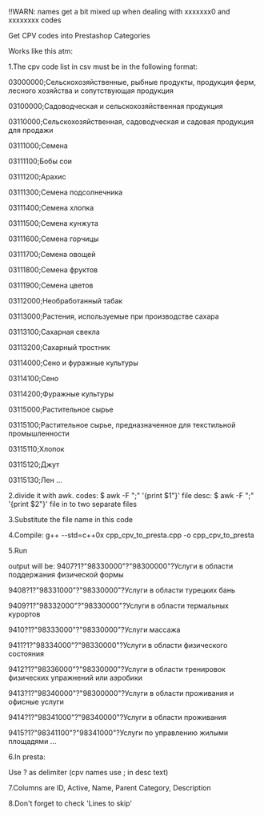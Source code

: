 !!WARN: names get a bit mixed up when dealing with xxxxxxx0 and xxxxxxxx codes

Get CPV codes into Prestashop Categories

Works like this atm:
 
1.The cpv code list in csv must be in the following format:
 
03000000;Сельскохозяйственные, рыбные продукты, продукция ферм, лесного хозяйства и сопутствующая продукция

03100000;Садоводческая и сельскохозяйственная продукция

03110000;Сельскохозяйственная, садоводческая и садовая продукция для продажи

03111000;Семена

03111100;Бобы сои

03111200;Арахис

03111300;Семена подсолнечника

03111400;Семена хлопка

03111500;Семена кунжута

03111600;Семена горчицы

03111700;Семена овощей

03111800;Семена фруктов

03111900;Семена цветов

03112000;Необработанный табак

03113000;Растения, используемые при производстве сахара

03113100;Сахарная свекла

03113200;Сахарный тростник

03114000;Сено и фуражные культуры

03114100;Сено

03114200;Фуражные культуры

03115000;Растительное сырье

03115100;Растительное сырье, предназначенное для текстильной промышленности

03115110;Хлопок

03115120;Джут

03115130;Лен
...

2.divide it with awk.
codes:
$ awk -F ";" '{print $1"}' file
desc:
$ awk -F ";" '{print $2"}' file
in to two separate files

3.Substitute the file name in this code

4.Compile:
g++ --std=c++0x cpp_cpv_to_presta.cpp -o cpp_cpv_to_presta


5.Run

output will be:
9407?1?"98330000"?"98300000"?Услуги в области поддержания физической формы

9408?1?"98331000"?"98330000"?Услуги в области турецких бань

9409?1?"98332000"?"98330000"?Услуги в области термальных курортов

9410?1?"98333000"?"98330000"?Услуги массажа

9411?1?"98334000"?"98330000"?Услуги в области физического состояния

9412?1?"98336000"?"98330000"?Услуги в области тренировок  физических упражнений или аэробики

9413?1?"98340000"?"98300000"?Услуги в области проживания и офисные услуги

9414?1?"98341000"?"98340000"?Услуги в области проживания

9415?1?"98341100"?"98341000"?Услуги по управлению жилыми площадями
...

6.In presta:

Use ? as delimiter (cpv names use ; in desc text)

7.Columns are
ID, Active, Name, Parent Category, Description

8.Don't forget to check 'Lines to skip'
